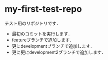 # my-first-test-repo

テスト用のリポジトリです．

- 最初のコミットを実行します．
- featureブランチで追加します．
- 更にdevelopmentブランチで追加します．
- 更に更にdevelopment2ブランチで追加します．


